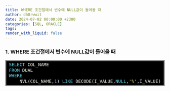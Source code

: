 ```yaml
---
title: WHERE 조건절에서 변수에 NULL값이 들어올 때
author: dh0rwwit
date: 2024-07-02 00:00:00 +2300
categories: [SQL, ORACLE]
tags: 
render_with_liquid: false
---
```


### 1. WHERE 조건절에서 변수에 NULL값이 들어올 때

<!-- HTML generated using hilite.me -->
<div style="background: #000000; overflow:auto;width:auto;border:solid gray;border-width:.1em .1em .1em .em;padding:.2em .6em;"><pre style="margin: 0; line-height: 125%"><span style="color: #66d9ef">SELECT</span> <span style="color: #f8f8f2">COL_NAME</span>
<span style="color: #66d9ef">FROM</span> <span style="color: #f8f8f2">DUAL</span>
<span style="color: #66d9ef">WHERE</span>
    <span style="color: #f8f8f2">NVL(COL_NAME,</span><span style="color: #ae81ff">1</span><span style="color: #f8f8f2">)</span> <span style="color: #66d9ef">LIKE</span> <span style="color: #f8f8f2">DECODE(I_VALUE,</span><span style="color: #66d9ef">NULL</span><span style="color: #f8f8f2">,</span><span style="color: #e6db74">&#39;%&#39;</span><span style="color: #f8f8f2">,I_VALUE)</span>
</pre></div>


